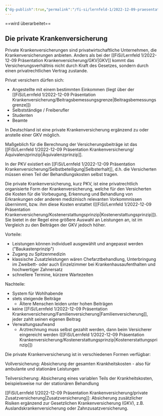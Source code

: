 ```yaml
---
{"dg-publish":true,"permalink":"/fi-si/lernfeld-1/2022-12-09-praesentation-krankenversicherung/private-krankenversicherung-pkv/"}
---
```



==wird überarbeitet==

## Die private Krankenversicherung

Private Krankenversicherungen sind privatwirtschaftliche Unternehmen, die Krankenversicherungen anbieten.
Anders als bei der [[FiSi/Lernfeld 1/2022-12-09 Präsentation Krankenversicherung/GKV\|GKV]] kommt das Versicherungsverhältnis nicht durch Kraft des Gesetzes, sondern durch einen privatrechtlichen Vertrag zustande.

Privat versichern dürfen sich: 
- Angestellte mit einem bestimmten Einkommen (liegt über der [[FiSi/Lernfeld 1/2022-12-09 Präsentation Krankenversicherung/Beitragsbemessungsgrenze\|Beitragsbemessungsgrenze]]) 
- Selbstständige / Freiberufler
- Studenten
- Beamte

In Deutschland ist eine private Krankenversicherung ergänzend zu oder anstelle einer GKV möglich.

Maßgeblich für die Berechnung der Versicherungsbeiträge ist das [[FiSi/Lernfeld 1/2022-12-09 Präsentation Krankenversicherung/Äquivalenzprinzip\|Äquivalenzprinzip]]. 

In der PKV existiert ein [[FiSi/Lernfeld 1/2022-12-09 Präsentation Krankenversicherung/Selbstbeteiligung\|Selbsterhalt]], d.h. die Versicherten müssen einen Teil der Behandlungskosten selbst tragen.

Die private Krankenversicherung, kurz PKV, ist eine privatrechtlich organisierte Form der Krankenversicherung, welche für den Versicherten die Kosten für die Vorbeugung, Erkennung und Behandlung von Erkrankungen oder anderen medizinisch relevanten Vorkommnissen übernimmt, bzw. ihm diese Kosten erstattet ([[FiSi/Lernfeld 1/2022-12-09 Präsentation Krankenversicherung/Kostenerstattungsprinzip\|Kostenerstattungsprinzip]]).
Sie bietet in der Regel eine größere Auswahl an Leistungen an, ist im Vergleich zu den Beiträgen der GKV jedoch höher.

Vorteile: 
- Leistungen können individuell ausgewählt und angepasst werden ("Baukastenprinzip")
- Zugang zu Spitzenmedizin
- klassische Zusatzleistungen wären Chefarztbehandlung, Unterbringung im Zweibett- oder auch Einzelzimmer bei Krankenhausaufenthalten und hochwertiger Zahnersatz
- schnellere Termine, kürzere Wartezeiten

Nachteile:
- System für Wohlhabende
- stets steigende Beiträge
	- Ältere Menschen leiden unter hohen Beiträgen
- keine [[FiSi/Lernfeld 1/2022-12-09 Präsentation Krankenversicherung/Familienversicherung\|Familienversicherung]], jeder zahlt seinen eigenen Beitrag
- Verwaltungsaufwand
	- Arztrechnung muss selbst gezahlt werden, dann beim Versicherer eingereicht werden ([[FiSi/Lernfeld 1/2022-12-09 Präsentation Krankenversicherung/Kostenerstattungsprinzip\|Kostenerstattungsprinzip]])

Die private Krankenversicherung ist in verschiedenen Formen verfügbar:

Vollversicherung: Absicherung der gesamten Krankheitskosten - also für ambulante und stationäre Leistungen

Teilversicherung: Absicherung eines variablen Teils der Krankheitskosten, beispielsweise nur der stationären Behandlung

[[FiSi/Lernfeld 1/2022-12-09 Präsentation Krankenversicherung/private Zusatzversicherung\|Zusatzversicherung]]: Absicherung zusätzlicher Risiken ergänzend zur Gesetzlichen Krankenversicherung (GKV), z.B. Auslandskrankenversicherung oder Zahnzusatzversicherung.